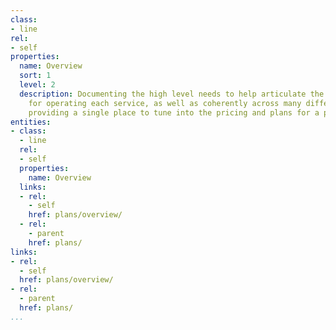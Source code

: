 ```yaml
---
class:
- line
rel:
- self
properties:
  name: Overview
  sort: 1
  level: 2
  description: Documenting the high level needs to help articulate the plan in place
    for operating each service, as well as coherently across many different services,
    providing a single place to tune into the pricing and plans for a platform.
entities:
- class:
  - line
  rel:
  - self
  properties:
    name: Overview
  links:
  - rel:
    - self
    href: plans/overview/
  - rel:
    - parent
    href: plans/
links:
- rel:
  - self
  href: plans/overview/
- rel:
  - parent
  href: plans/
...
```

